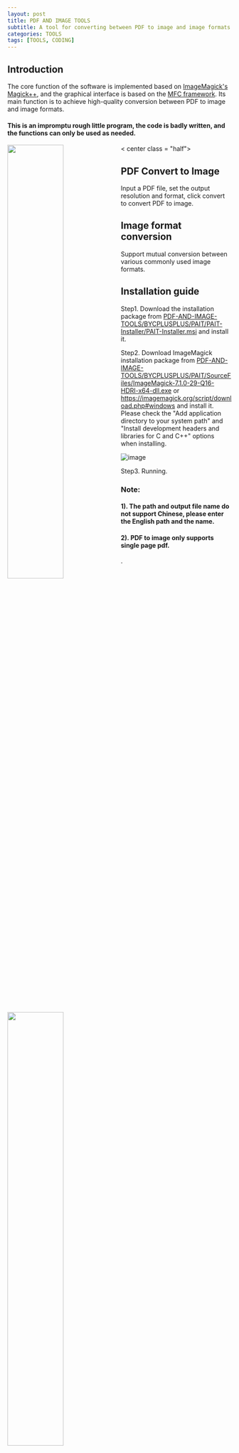 ```yaml
---
layout: post
title: PDF AND IMAGE TOOLS
subtitle: A tool for converting between PDF to image and image formats.
categories: TOOLS
tags: [TOOLS, CODING]
---
```


## Introduction
The core function of the software is implemented based on [ImageMagick's Magick++](https://imagemagick.org/script/magick++.php), and the graphical interface is based on the [MFC framework](https://docs.microsoft.com/en-us/cpp/mfc/framework-mfc?view=msvc-170). Its main function is to achieve high-quality conversion between PDF to image and image formats.

#### This is an impromptu rough little program, the code is badly written, and the functions can only be used as needed.
< center class = "half">
<img src="https://raw.githubusercontent.com/Dot4diw/PDF-AND-IMAGE-TOOLS/main/BYCPLUSPLUS/PAIT/SourceFiles/PAIT-Screenshot.jpg" width = "50%" align = left> <img src = "https://raw.githubusercontent.com/Dot4diw/PDF-AND-IMAGE-TOOLS/main/BYCPLUSPLUS/PAIT/SourceFiles/Screenshot1.jpg" width = "50%" align = left>
</center>

## PDF Convert to Image
Input a PDF file, set the output resolution and format, click convert to convert PDF to image.

## Image format conversion
Support mutual conversion between various commonly used image formats.

## Installation guide
Step1. Download the installation package from [PDF-AND-IMAGE-TOOLS/BYCPLUSPLUS/PAIT/PAIT-Installer/PAIT-Installer.msi](https://github.com/Dot4diw/PDF-AND-IMAGE-TOOLS/blob/main/BYCPLUSPLUS/PAIT/PAIT-Installer/PAIT-Installer.msi) and install it.

Step2. Download ImageMagick installation package from [PDF-AND-IMAGE-TOOLS/BYCPLUSPLUS/PAIT/SourceFiles/ImageMagick-7.1.0-29-Q16-HDRI-x64-dll.exe](https://github.com/Dot4diw/PDF-AND-IMAGE-TOOLS/blob/main/BYCPLUSPLUS/PAIT/SourceFiles/ImageMagick-7.1.0-29-Q16-HDRI-x64-dll.exe) or https://imagemagick.org/script/download.php#windows and install it. Please check the "Add application directory to your system path" and "Install development headers and libraries for C and C++" options when installing.

![image](https://raw.githubusercontent.com/Dot4diw/PDF-AND-IMAGE-TOOLS/main/BYCPLUSPLUS/PAIT/SourceFiles/ImageMagick-Install-Guide.jpg)

Step3. Running.

### Note: 
#### 1). The path and output file name do not support Chinese, please enter the English path and the name.
#### 2). PDF to image only supports single page pdf.
.
